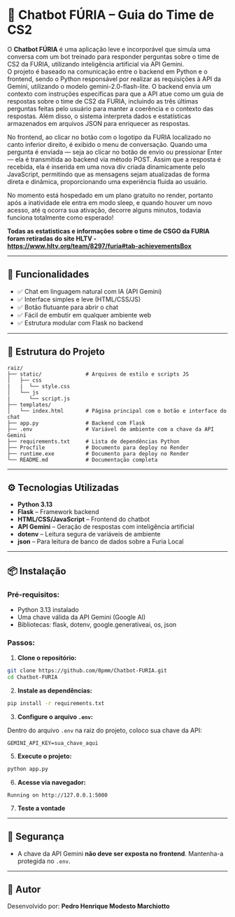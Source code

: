 
# 🧠 Chatbot FÚRIA – Guia do Time de CS2

O **Chatbot FÚRIA** é uma aplicação leve e incorporável que simula uma conversa com um bot treinado para responder perguntas sobre o time de CS2 da FURIA, utilizando inteligência artificial via API Gemini.  
O projeto é baseado na comunicação entre o backend em Python e o frontend, sendo o Python responsável por realizar as requisições à API da Gemini, utilizando o modelo gemini-2.0-flash-lite. O backend envia um contexto com instruções específicas para que a API atue como um guia de respostas sobre o time de CS2 da FURIA, incluindo as três últimas perguntas feitas pelo usuário para manter a coerência e o contexto das respostas. Além disso, o sistema interpreta dados e estatísticas armazenados em arquivos JSON para enriquecer as respostas.

No frontend, ao clicar no botão com o logotipo da FURIA localizado no canto inferior direito, é exibido o menu de conversação. Quando uma pergunta é enviada — seja ao clicar no botão de envio ou pressionar Enter — ela é transmitida ao backend via método POST. Assim que a resposta é recebida, ela é inserida em uma nova div criada dinamicamente pelo JavaScript, permitindo que as mensagens sejam atualizadas de forma direta e dinâmica, proporcionando uma experiência fluida ao usuário.

No momento está hospedado em um plano gratuito no render, portanto após a inatividade ele entra em modo sleep, e quando houver um novo acesso, até q ocorra sua ativação, decorre alguns minutos, todavia funciona totalmente como esperado!

**Todas as estatisticas e informações sobre o time de CSGO da FURIA foram retiradas do site HLTV - https://www.hltv.org/team/8297/furia#tab-achievementsBox**

---

## 🚀 Funcionalidades

- ✅ Chat em linguagem natural com IA (API Gemini)
- ✅ Interface simples e leve (HTML/CSS/JS)
- ✅ Botão flutuante para abrir o chat
- ✅ Fácil de embutir em qualquer ambiente web
- ✅ Estrutura modular com Flask no backend

---

## 🧱 Estrutura do Projeto

```
raiz/
├── static/              # Arquivos de estilo e scripts JS
│   ├── css
|   |  └── style.css
│   └── js
|      └── script.js
├── templates/
│   └── index.html       # Página principal com o botão e interface do chat
├── app.py               # Backend com Flask
├── .env                 # Variável de ambiente com a chave da API Gemini
├── requirements.txt     # Lista de dependências Python
├── Procfile             # Documento para deploy no Render
├── runtime.exe          # Documento para deploy no Render
└── README.md            # Documentação completa
```

---

## ⚙️ Tecnologias Utilizadas

- **Python 3.13**
- **Flask** – Framework backend
- **HTML/CSS/JavaScript** – Frontend do chatbot
- **API Gemini** – Geração de respostas com inteligência artificial
- **dotenv** – Leitura segura de variáveis de ambiente
- **json** – Para leitura de banco de dados sobre a Furia Local
---

## 📦 Instalação

### Pré-requisitos:
- Python 3.13 instalado
- Uma chave válida da API Gemini (Google AI)
- Bibliotecas: flask, dotenv, google.generativeai, os, json

### Passos:

1. **Clone o repositório:**
```bash
git clone https://github.com/0pmm/Chatbot-FURIA.git
cd Chatbot-FURIA
```
2. **Instale as dependências:**
```bash
pip install -r requirements.txt
```

3. **Configure o arquivo `.env`:**

Dentro do arquivo `.env` na raiz do projeto, coloco sua chave da API:

```
GEMINI_API_KEY=sua_chave_aqui
```

5. **Execute o projeto:**
```bash
python app.py
```

6. **Acesse via navegador:**

```
Running on http://127.0.0.1:5000
```
7. **Teste a vontade**
---

## 🔐 Segurança

- A chave da API Gemini **não deve ser exposta no frontend**. Mantenha-a protegida no `.env`.

---

## 👤 Autor

Desenvolvido por: **Pedro Henrique Modesto Marchiotto**
